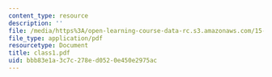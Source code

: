 ```yaml
---
content_type: resource
description: ''
file: /media/https%3A/open-learning-course-data-rc.s3.amazonaws.com/15-535-business-analysis-using-financial-statements-spring-2003/bbb83e1a3c7c278ed0520e450e2975ac_class1.pdf
file_type: application/pdf
resourcetype: Document
title: class1.pdf
uid: bbb83e1a-3c7c-278e-d052-0e450e2975ac
---
```

